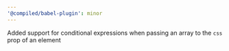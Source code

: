 ```yaml
---
'@compiled/babel-plugin': minor
---
```


Added support for conditional expressions when passing an array to the `css` prop of an element
